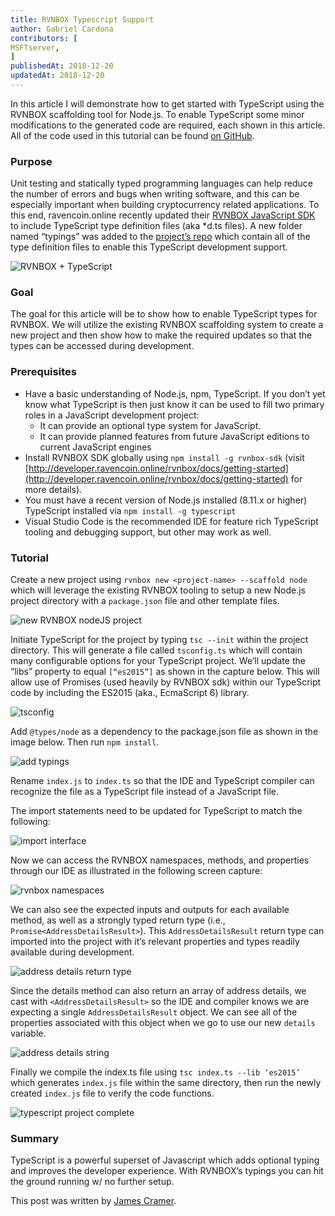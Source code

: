 ```yaml
---
title: RVNBOX Typescript Support
author: Gabriel Cardona
contributors: [
MSFTserver,
]
publishedAt: 2018-12-20
updatedAt: 2018-12-20
---
```


In this article I will demonstrate how to get started with TypeScript using the RVNBOX scaffolding tool for Node.js. To enable TypeScript some minor modifications to the generated code are required, each shown in this article. All of the code used in this tutorial can be found [on GitHub](http://github.com/raven-community/rvnbox-ts-example).

### Purpose

Unit testing and statically typed programming languages can help reduce the number of errors and bugs when writing software, and this can be especially important when building cryptocurrency related applications. To this end, ravencoin.online recently updated their [RVNBOX JavaScript SDK](http://developer.ravencoin.online/rvnbox.html) to include TypeScript type definition files (aka \*d.ts files). A new folder named “typings” was added to the [project’s repo](https://github.com/raven-community/rvnbox-javascript-sdk) which contain all of the type definition files to enable this TypeScript development support.

![RVNBOX + TypeScript](/images/rvnbox-plus-typescript.png)

### Goal

The goal for this article will be to show how to enable TypeScript types for RVNBOX. We will utilize the existing RVNBOX scaffolding system to create a new project and then show how to make the required updates so that the types can be accessed during development.

### Prerequisites

- Have a basic understanding of Node.js, npm, TypeScript. If you don’t yet know what TypeScript is then just know it can be used to fill two primary roles in a JavaScript development project:
  - It can provide an optional type system for JavaScript.
  - It can provide planned features from future JavaScript editions to current JavaScript engines
- Install RVNBOX SDK globally using `npm install -g rvnbox-sdk` (visit [http://developer.ravencoin.online/rvnbox/docs/getting-started](http://developer.ravencoin.online/rvnbox/docs/getting-started) for more details).
- You must have a recent version of Node.js installed (8.11.x or higher) TypeScript installed via `npm install -g typescript`
- Visual Studio Code is the recommended IDE for feature rich TypeScript tooling and debugging support, but other may work as well.

### Tutorial

Create a new project using `rvnbox new <project-name> --scaffold node` which will leverage the existing RVNBOX tooling to setup a new Node.js project directory with a `package.json` file and other template files.

![new RVNBOX nodeJS project](/images/new-rvnbox-node.png)

Initiate TypeScript for the project by typing `tsc --init` within the project directory. This will generate a file called `tsconfig.ts` which will contain many configurable options for your TypeScript project. We’ll update the “libs” property to equal `[“es2015”]` as shown in the capture below. This will allow use of Promises (used heavily by RVNBOX sdk) within our TypeScript code by including the ES2015 (aka., EcmaScript 6) library.

![tsconfig](/images/tsconfig.png)

Add `@types/node` as a dependency to the package.json file as shown in the image below. Then run `npm install`.

![add typings](/images/add-typings-dep.png)

Rename `index.js` to `index.ts` so that the IDE and TypeScript compiler can recognize the file as a TypeScript file instead of a JavaScript file.

The import statements need to be updated for TypeScript to match the following:

![import interface](/images/import-rvnbox-interface.png)

Now we can access the RVNBOX namespaces, methods, and properties through our IDE as illustrated in the following screen capture:

![rvnbox namespaces](/images/rvnbox-namespaces.png)

We can also see the expected inputs and outputs for each available method, as well as a strongly typed return type (i.e., `Promise<AddressDetailsResult>`). This `AddressDetailsResult` return type can imported into the project with it’s relevant properties and types readily available during development.

![address details return type](/images/address-details-return.png)

Since the details method can also return an array of address details, we cast with `<AddressDetailsResult>` so the IDE and compiler knows we are expecting a single `AddressDetailsResult` object. We can see all of the properties associated with this object when we go to use our new `details` variable.

![address details string](/images/addrStr.png)

Finally we compile the index.ts file using `tsc index.ts --lib ‘es2015’` which generates `index.js` file within the same directory, then run the newly created `index.js` file to verify the code functions.

![typescript project complete](/images/ts-done.png)

### Summary

TypeScript is a powerful superset of Javascript which adds optional typing and improves the developer experience. With RVNBOX’s typings you can hit the ground running w/ no further setup.

This post was written by [James Cramer](https://twitter.com/James_Cramer).

